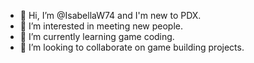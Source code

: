 - 👋 Hi, I’m @IsabellaW74 and I'm new to PDX.
- 👀 I’m interested in meeting new people.
- 🌱 I’m currently learning game coding.
- 💞️ I’m looking to collaborate on game building projects.

<!---
IsabellaW74/IsabellaW74 is a ✨ special ✨ repository because its `README.md` (this file) appears on your GitHub profile.
You can click the Preview link to take a look at your changes.
--->
